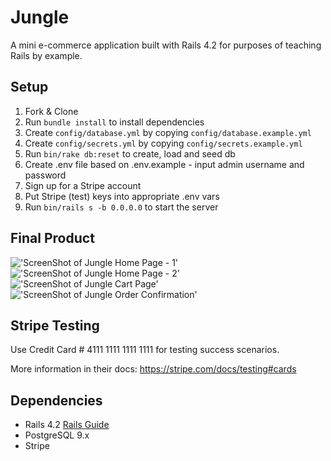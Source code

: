 # Jungle

A mini e-commerce application built with Rails 4.2 for purposes of teaching Rails by example.


## Setup

1. Fork & Clone
2. Run `bundle install` to install dependencies
3. Create `config/database.yml` by copying `config/database.example.yml`
4. Create `config/secrets.yml` by copying `config/secrets.example.yml`
5. Run `bin/rake db:reset` to create, load and seed db
6. Create .env file based on .env.example - input admin username and password
7. Sign up for a Stripe account
8. Put Stripe (test) keys into appropriate .env vars
9. Run `bin/rails s -b 0.0.0.0` to start the server

## Final Product
!['ScreenShot of Jungle Home Page - 1'](https://github.com/MapleMocha/Jungle/docs/HomePage-1.png)
!['ScreenShot of Jungle Home Page - 2'](https://github.com/MapleMocha/Jungle/docs/HomePage-2.png)
!['ScreenShot of Jungle Cart Page'](https://github.com/MapleMocha/Jungle/docs/CartExample.png)
!['ScreenShot of Jungle Order Confirmation'](https://github.com/MapleMocha/Jungle/docs/OrderConfirmation.png)

## Stripe Testing

Use Credit Card # 4111 1111 1111 1111 for testing success scenarios.

More information in their docs: <https://stripe.com/docs/testing#cards>

## Dependencies

* Rails 4.2 [Rails Guide](http://guides.rubyonrails.org/v4.2/)
* PostgreSQL 9.x
* Stripe
